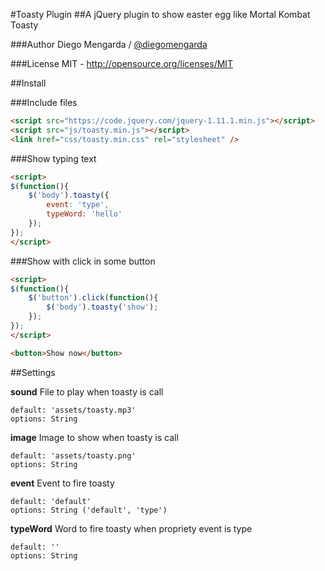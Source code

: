#Toasty Plugin
##A jQuery plugin to show easter egg like Mortal Kombat Toasty

###Author
Diego Mengarda / <a href="http://www.twitter.com/diegomengarda">@diegomengarda</a>

###License
MIT - http://opensource.org/licenses/MIT

##Install

###Include files

```html
<script src="https://code.jquery.com/jquery-1.11.1.min.js"></script>
<script src="js/toasty.min.js"></script>
<link href="css/toasty.min.css" rel="stylesheet" />
```

###Show typing text

```html
<script>
$(function(){
	$('body').toasty({
		event: 'type',
		typeWord: 'hello'
	});
});
</script>
```

###Show with click in some button

```html
<script>
$(function(){
	$('button').click(function(){
		$('body').toasty('show');
	});
});
</script>

<button>Show now</button>
```

##Settings

**sound**
File to play when toasty is call
```
default: 'assets/toasty.mp3'
options: String 
```

**image**
Image to show when toasty is call
```
default: 'assets/toasty.png'
options: String 
```

**event**
Event to fire toasty
```
default: 'default'
options: String ('default', 'type')
```

**typeWord**
Word to fire toasty when propriety event is type
```
default: ''
options: String
```